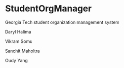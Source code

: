 StudentOrgManager
=================

Georgia Tech student organization management system

Daryl Halima

Vikram Somu

Sanchit Maholtra

Oudy Yang
